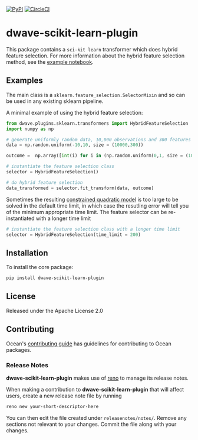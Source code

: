 [![PyPI](https://img.shields.io/pypi/v/dwave-scikit-learn-plugin.svg)](https://pypi.python.org/pypi/dwave-scikit-learn-plugin)
[![CircleCI](https://dl.circleci.com/status-badge/img/gh/dwavesystems/dwave-scikit-learn-plugin/tree/main.svg?style=svg)](https://dl.circleci.com/status-badge/redirect/gh/dwavesystems/dwave-scikit-learn-plugin)

# dwave-scikit-learn-plugin

This package contains a `sci-kit learn` transformer which does hybrid feature selection. For more information about the hybrid feature selection method, see the [example notebook](https://github.com/dwave-examples/feature-selection-notebook).

## Examples

The main class is a `sklearn.feature_selection.SelectorMixin` and so can be used in any existing sklearn pipeline.

A minimal example of using the hybrid feature selection: 

```python
from dwave.plugins.sklearn.transformers import HybridFeatureSelection
import numpy as np

# generate uniformly random data, 10,000 observations and 300 features 
data = np.random.uniform(-10,10, size = (10000,300))

outcome =  np.array([int(i) for i in (np.random.uniform(0,1, size = (10000,1)) > .5)])

# instantiate the feature selection class
selector = HybridFeatureSelection()

# do hybrid feature selection 
data_transformed = selector.fit_transform(data, outcome)
```

Sometimes the resulting [constrained quadratic model](https://docs.ocean.dwavesys.com/en/stable/docs_dimod/reference/models.html#module-dimod.constrained.constrained) is too large to be solved in the default time limit, in which case the resutling error will tell you of the minimum appropriate time limit. The feature selector can be re-instantiated with a longer time limit 

```python
# instantiate the feature selection class with a longer time limit 
selector = HybridFeatureSelection(time_limit = 200) 
```

## Installation

To install the core package:

```bash
pip install dwave-scikit-learn-plugin
```

## License

Released under the Apache License 2.0

## Contributing

Ocean's [contributing guide](https://docs.ocean.dwavesys.com/en/stable/contributing.html)
has guidelines for contributing to Ocean packages.

### Release Notes

**dwave-scikit-learn-plugin** makes use of [reno](https://docs.openstack.org/reno/) to manage its
release notes.

When making a contribution to **dwave-scikit-learn-plugin** that will affect users, create a new
release note file by running

```bash
reno new your-short-descriptor-here
```

You can then edit the file created under ``releasenotes/notes/``.
Remove any sections not relevant to your changes.
Commit the file along with your changes.
